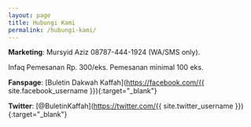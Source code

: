 ```yaml
---
layout: page
title: Hubungi Kami
permalink: /hubungi-kami/
---
```


**Marketing**: Mursyid Aziz 08787-444-1924 (WA/SMS only).

Infaq Pemesanan Rp. 300/eks. Pemesanan minimal 100 eks.

**Fanspage**: [Buletin Dakwah Kaffah](https://facebook.com/{{ site.facebook_username }}){:target="_blank"}

**Twitter**: [@BuletinKaffah](https://twitter.com/{{ site.twitter_username }}){:target="_blank"}
